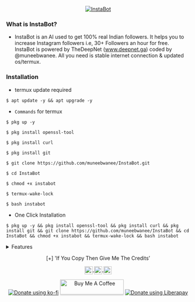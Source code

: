 
<p align="center">
<a href="https://www.deepnet.ga"><img alt="InstaBot" src="https://1.bp.blogspot.com/-dU099Bk8FFU/YAmv0dbtIaI/AAAAAAAAAUo/icgsL2j13MoJVOAzVdvK6Soz9UCqVOCFQCLcBGAsYHQ/s228/InstaBot.jpeg"></a>
</p><p align="center">

### What is InstaBot?
* InstaBot is an AI used to get 100% real Indian followers. It helps you to increase Instagram followers i.e, 30+ Followers an hour for free. InstaBot is powered by TheDeepNet (www.deepnet.ga) coded by @muneebwanee. All you need is stable internet connection & updated os/termux.

### Installation

* termux update required

```
$ apt update -y && apt upgrade -y
```
* `Commands` for termux
```
$ pkg up -y

$ pkg install openssl-tool

$ pkg install curl

$ pkg install git

$ git clone https://github.com/muneebwanee/InstaBot.git

$ cd InstaBot

$ chmod +x instabot

$ termux-wake-lock

$ bash instabot
```

* One Click Installation

```
$ pkg up -y && pkg install openssl-tool && pkg install curl && pkg install git && git clone https://github.com/muneebwanee/InstaBot && cd InstaBot && chmod +x instabot && termux-wake-lock && bash instabot
```
<details>
 
  <summary>Features</summary><br>
  
  •[+] **AntiBan**

 •[+] **Based on 'Following celebs for 60sec’**

 •[+] **Password not stored Cause (Open-Source)-GitHub**

 •[+] **No need to change your account to public**

 •[+] **Easy to use**

 •[+] **New and Best Method**

 •[+] **30+ followers an hour**

 •[+] ***By muneebwanee***
 
</details>

<p align="center">
[+] 'If You Copy Then Give Me The Credits’
</p>

<p align="center">
<a href="https://twitter.com/muneebwanee">
  <img align="center" alt="Twitter| Twitter" width="22px" src="https://cdn.jsdelivr.net/npm/simple-icons@v3/icons/twitter.svg" />
</a>
<a href="https://www.instagram.com/muneebwanee/">
  <img align="center" alt="Instagram" width="22px" src="https://cdn.jsdelivr.net/npm/simple-icons@v3/icons/instagram.svg" />
</a>
<a href="https://github.com/muneebwanee">
  <img align="center" alt="GitHub" width="22px" src="https://cdn.jsdelivr.net/npm/simple-icons@3.5.0/icons/github.svg" />
</a>
 </p>
 <p align="center">
<a href="https://ko-fi.com/muneb"><img alt="Donate using ko-fi" src="https://www.ko-fi.com/img/donate_sm.png"></a>
<a href="https://www.buymeacoffee.com/muneebwanee" target="buymeacoffee"><img src="https://www.buymeacoffee.com/assets/img/custom_images/orange_img.png" alt="Buy Me A Coffee" style="height: 41px !important;width: 174px !important;box-shadow: 0px 3px 2px 0px rgba(190, 190, 190, 0.5) !important;-webkit-box-shadow: 0px 3px 2px 0px rgba(190, 190, 190, 0.5) !important;" ></a>
<a href="https://liberapay.com/muneeb/donate"><img alt="Donate using Liberapay" src="https://liberapay.com/assets/widgets/donate.svg"></a>
</p>
